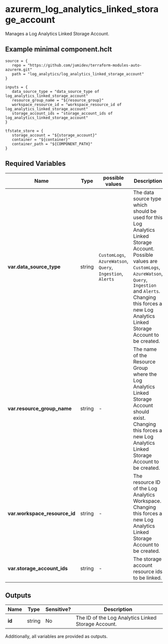 # azurerm_log_analytics_linked_storage_account

Manages a Log Analytics Linked Storage Account.

## Example minimal component.hclt

```hcl
source = {
   repo = "https://github.com/jumidev/terraform-modules-auto-azurerm.git" 
   path = "log_analytics/log_analytics_linked_storage_account" 
}

inputs = {
   data_source_type = "data_source_type of log_analytics_linked_storage_account" 
   resource_group_name = "${resource_group}" 
   workspace_resource_id = "workspace_resource_id of log_analytics_linked_storage_account" 
   storage_account_ids = "storage_account_ids of log_analytics_linked_storage_account" 
}

tfstate_store = {
   storage_account = "${storage_account}" 
   container = "${container}" 
   container_path = "${COMPONENT_PATH}" 
}

```

## Required Variables

| Name | Type |  possible values |  Description |
| ---- | --------- |  ----------- | ----------- |
| **var.data_source_type** | string |  `CustomLogs`, `AzureWatson`, `Query`, `Ingestion`, `Alerts`  |  The data source type which should be used for this Log Analytics Linked Storage Account. Possible values are `CustomLogs`, `AzureWatson`, `Query`, `Ingestion` and `Alerts`. Changing this forces a new Log Analytics Linked Storage Account to be created. | 
| **var.resource_group_name** | string |  -  |  The name of the Resource Group where the Log Analytics Linked Storage Account should exist. Changing this forces a new Log Analytics Linked Storage Account to be created. | 
| **var.workspace_resource_id** | string |  -  |  The resource ID of the Log Analytics Workspace. Changing this forces a new Log Analytics Linked Storage Account to be created. | 
| **var.storage_account_ids** | string |  -  |  The storage account resource ids to be linked. | 



## Outputs

| Name | Type | Sensitive? | Description |
| ---- | ---- | --------- | --------- |
| **id** | string | No  | The ID of the Log Analytics Linked Storage Account. | 

Additionally, all variables are provided as outputs.
